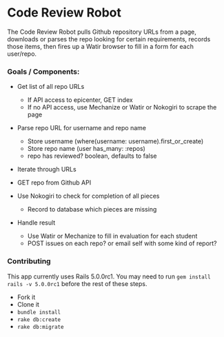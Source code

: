 Code Review Robot
==

The Code Review Robot pulls Github repository URLs from a page, downloads or parses the repo looking for certain requirements, records those items, then fires up a Watir browser to fill in a form for each user/repo.

### Goals / Components:
* Get list of all repo URLs
  * If API access to epicenter, GET index
  * If no API access, use Mechanize or Watir or Nokogiri to scrape the page

* Parse repo URL for username and repo name
  * Store username (where(username: username).first_or_create)
  * Store repo name (user has_many: :repos)
  * repo has reviewed? boolean, defaults to false

* Iterate through URLs

* GET repo from Github API

* Use Nokogiri to check for completion of all pieces
  * Record to database which pieces are missing

* Handle result
  * Use Watir or Mechanize to fill in evaluation for each student
  * POST issues on each repo? or email self with some kind of report?

### Contributing

This app currently uses Rails 5.0.0rc1. You may need to run `gem install rails -v 5.0.0rc1` before the rest of these steps.

* Fork it
* Clone it
* `bundle install`
* `rake db:create`
* `rake db:migrate`